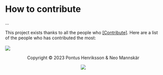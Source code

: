 # How to contribute

...

This project exists thanks to all the people who [[Contribute]](https://github.com/BreakerLabs/LLS-vscode/blob/main/CONTRIBUTING.md). Here are a list of the people who has contributed the most:
<br>
<br>
<a href="graphs/contributors"><img src="https://breakerlabs.github.io/media/examples/contributors.png" /></a>

<p align="center">  Copyright &copy; 2023 Pontus Henriksson & Neo Mannskär</p>

<p align="center"><a href="https://opensource.org/license/mit/"><img src="https://img.shields.io/badge/license-MIT-blue?style=flat-square"/></a></p>
